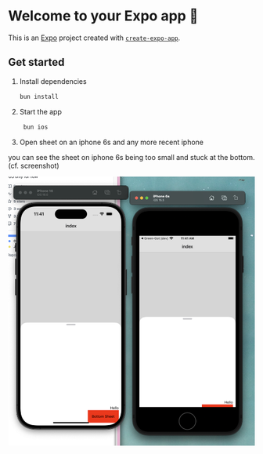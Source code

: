 # Welcome to your Expo app 👋

This is an [Expo](https://expo.dev) project created with [`create-expo-app`](https://www.npmjs.com/package/create-expo-app).

## Get started

1. Install dependencies

   ```bash
   bun install
   ```

2. Start the app

   ```bash
    bun ios
   ```

3. Open sheet on an iphone 6s and any more recent iphone

you can see the sheet on iphone 6s being too small and stuck at the bottom. (cf. screenshot)


![screenshot](./screenshot.png)